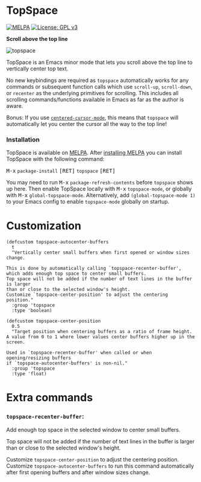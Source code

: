 # TopSpace

[![MELPA](http://melpa.org/packages/topspace-badge.svg)](http://melpa.org/#/topspace)
[![License: GPL v3](https://img.shields.io/badge/License-GPLv3-blue.svg)](https://www.gnu.org/licenses/gpl-3.0)

**Scroll above the top line**

![topspace](https://user-images.githubusercontent.com/12535207/154770200-0b3edcd8-8036-40c7-910f-d5b3a1c3b4df.gif)

TopSpace is an Emacs minor mode that lets you scroll above the top line to vertically center top text.

No new keybindings are required as `topspace` automatically works for any
commands or subsequent function calls which use `scroll-up`, `scroll-down`,
or `recenter` as the underlying primitives for scrolling. This includes all
scrolling commands/functions available in Emacs as far as the author is aware.

Bonus: If you use [`centered-cursor-mode`][1], this means that `topspace` will automatically let you center the cursor all the way to the top line!

### Installation

TopSpace is available on [MELPA](http://melpa.org).
After [installing MELPA](https://melpa.org/#/getting-started) you can install TopSpace with the following command:

<kbd>M-x</kbd> `package-install` <kbd>[RET]</kbd> `topspace` <kbd>[RET]</kbd>

You may need to run <kbd>M-x</kbd> `package-refresh-contents` before `topspace` shows up here. Then enable TopSpace locally with <kbd>M-x</kbd> `topspace-mode`, or globally with <kbd>M-x</kbd> `global-topspace-mode`.
Alternatively, add `(global-topspace-mode 1)` to your Emacs config to enable `topspace-mode` globally on startup.

# Customization

```
(defcustom topspace-autocenter-buffers
  t
  "Vertically center small buffers when first opened or window sizes change.

This is done by automatically calling `topspace-recenter-buffer',
which adds enough top space to center small buffers.
Top space will not be added if the number of text lines in the buffer is larger
than or close to the selected window's height.
Customize `topspace-center-position' to adjust the centering position."
  :group 'topspace
  :type 'boolean)

(defcustom topspace-center-position
  0.5
  "Target position when centering buffers as a ratio of frame height.
A value from 0 to 1 where lower values center buffers higher up in the screen.

Used in `topspace-recenter-buffer' when called or when opening/resizing buffers
if `topspace-autocenter-buffers' is non-nil."
  :group 'topspace
  :type 'float)
```

# Extra commands

### `topspace-recenter-buffer`:

Add enough top space in the selected window to center small buffers.

Top space will not be added if the number of text lines in the buffer is larger
than or close to the selected window's height.

Customize `topspace-center-position` to adjust the centering position.
Customize `topspace-autocenter-buffers` to run this command automatically
after first opening buffers and after window sizes change.


  [1]: https://github.com/andre-r/centered-cursor-mode.el
